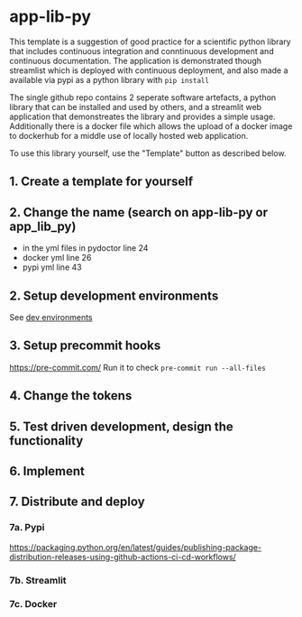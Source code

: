 # app-lib-py

This template is a suggestion of good practice for a scientific python library that includes continuous integration and conntinuous development and continuous documentation.
The application is demonstrated though streamlist which is deployed with continuous deployment, and also made a available via pypi as a python library with `pip install`

The single github repo contains 2 seperate software artefacts, a python library that can be installed and used by others, and a streamlit web application that demonstreates the library and provides a simple usage. Additionally there is a docker file which allows the upload of a docker image to dockerhub for a middle use of locally hosted web application.

To use this library yourself, use the "Template" button as described below.

## 1. Create a template for yourself

## 2. Change the name (search on app-lib-py or app_lib_py)
- in the yml files in pydoctor line 24
- docker yml line 26
- pypi yml line 43

## 2. Setup development environments
See [dev environments](dev.md)

## 3. Setup precommit hooks
https://pre-commit.com/
Run it to check
`pre-commit run --all-files`

## 4. Change the tokens

## 5. Test driven development, design the functionality

## 6. Implement

## 7. Distribute and deploy

### 7a. Pypi
https://packaging.python.org/en/latest/guides/publishing-package-distribution-releases-using-github-actions-ci-cd-workflows/

### 7b. Streamlit

### 7c. Docker
